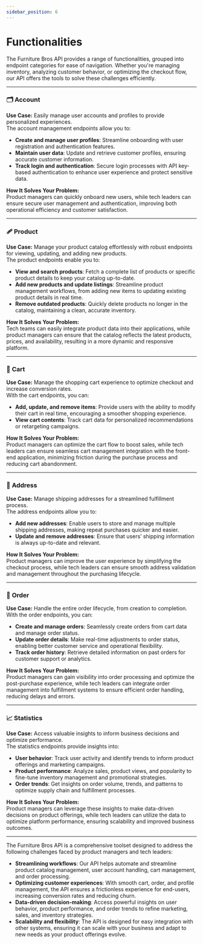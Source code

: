 ```yaml
---
sidebar_position: 6
---
```


# Functionalities

The Furniture Bros API provides a range of functionalities, grouped into endpoint categories for ease of navigation. Whether you're managing inventory, analyzing customer behavior, or optimizing the checkout flow, our API offers the tools to solve these challenges efficiently.

---

### 🗂️ Account&#x20;

**Use Case:** Easily manage user accounts and profiles to provide personalized experiences.\
The account management endpoints allow you to:

- **Create and manage user profiles**: Streamline onboarding with user registration and authentication features.
- **Maintain user data**: Update and retrieve customer profiles, ensuring accurate customer information.
- **Track login and authentication**: Secure login processes with API key-based authentication to enhance user experience and protect sensitive data.

**How It Solves Your Problem:**\
Product managers can quickly onboard new users, while tech leaders can ensure secure user management and authentication, improving both operational efficiency and customer satisfaction.

---

### 🩹 **Product**&#x20;

**Use Case:** Manage your product catalog effortlessly with robust endpoints for viewing, updating, and adding new products.\
The product endpoints enable you to:

- **View and search products**: Fetch a complete list of products or specific product details to keep your catalog up-to-date.
- **Add new products and update listings**: Streamline product management workflows, from adding new items to updating existing product details in real time.
- **Remove outdated products**: Quickly delete products no longer in the catalog, maintaining a clean, accurate inventory.

**How It Solves Your Problem:**\
Tech teams can easily integrate product data into their applications, while product managers can ensure that the catalog reflects the latest products, prices, and availability, resulting in a more dynamic and responsive platform.

---

### 🛒 **Cart**

**Use Case:** Manage the shopping cart experience to optimize checkout and increase conversion rates.\
With the cart endpoints, you can:

- **Add, update, and remove items**: Provide users with the ability to modify their cart in real time, encouraging a smoother shopping experience.
- **View cart contents**: Track cart data for personalized recommendations or retargeting campaigns.

**How It Solves Your Problem:**\
Product managers can optimize the cart flow to boost sales, while tech leaders can ensure seamless cart management integration with the front-end application, minimizing friction during the purchase process and reducing cart abandonment.

---

### 📍 **Address**&#x20;

**Use Case:** Manage shipping addresses for a streamlined fulfillment process.\
The address endpoints allow you to:

- **Add new addresses**: Enable users to store and manage multiple shipping addresses, making repeat purchases quicker and easier.
- **Update and remove addresses**: Ensure that users’ shipping information is always up-to-date and relevant.

**How It Solves Your Problem:**\
Product managers can improve the user experience by simplifying the checkout process, while tech leaders can ensure smooth address validation and management throughout the purchasing lifecycle.

---

### 🔀 **Order**

**Use Case:** Handle the entire order lifecycle, from creation to completion.\
With the order endpoints, you can:

- **Create and manage orders**: Seamlessly create orders from cart data and manage order status.
- **Update order details**: Make real-time adjustments to order status, enabling better customer service and operational flexibility.
- **Track order history**: Retrieve detailed information on past orders for customer support or analytics.

**How It Solves Your Problem:**\
Product managers can gain visibility into order processing and optimize the post-purchase experience, while tech leaders can integrate order management into fulfillment systems to ensure efficient order handling, reducing delays and errors.

---

### 📈 **Statistics**&#x20;

**Use Case:** Access valuable insights to inform business decisions and optimize performance.\
The statistics endpoints provide insights into:

- **User behavior**: Track user activity and identify trends to inform product offerings and marketing campaigns.
- **Product performance**: Analyze sales, product views, and popularity to fine-tune inventory management and promotional strategies.
- **Order trends**: Get insights on order volume, trends, and patterns to optimize supply chain and fulfillment processes.

**How It Solves Your Problem:**\
Product managers can leverage these insights to make data-driven decisions on product offerings, while tech leaders can utilize the data to optimize platform performance, ensuring scalability and improved business outcomes.

---

The Furniture Bros API is a comprehensive toolset designed to address the following challenges faced by product managers and tech leaders:

- **Streamlining workflows**: Our API helps automate and streamline product catalog management, user account handling, cart management, and order processing.
- **Optimizing customer experiences**: With smooth cart, order, and profile management, the API ensures a frictionless experience for end-users, increasing conversion rates and reducing churn.
- **Data-driven decision-making**: Access powerful insights on user behavior, product performance, and order trends to refine marketing, sales, and inventory strategies.
- **Scalability and flexibility**: The API is designed for easy integration with other systems, ensuring it can scale with your business and adapt to new needs as your product offerings evolve.
